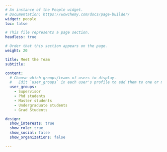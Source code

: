 ```yaml
---
# An instance of the People widget.
# Documentation: https://wowchemy.com/docs/page-builder/
widget: people
toc: false

# This file represents a page section.
headless: true

# Order that this section appears on the page.
weight: 20

title: Meet the Team
subtitle:

content:
  # Choose which groups/teams of users to display.
  #   Edit `user_groups` in each user's profile to add them to one or more of these groups.
  user_groups:
    - Supervisor
    - Phd students
    - Master students
    - Undergraduate students
    - Grad Students

design:
  show_interests: true
  show_role: true
  show_social: false
  show_organizations: false

---
```

